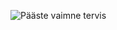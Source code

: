 ![Pääste vaimne tervis](https://github.com/weaver-0f-fate/proficiency_playground/assets/45522355/5f6257c6-8864-48fa-98cb-823709654e46)

